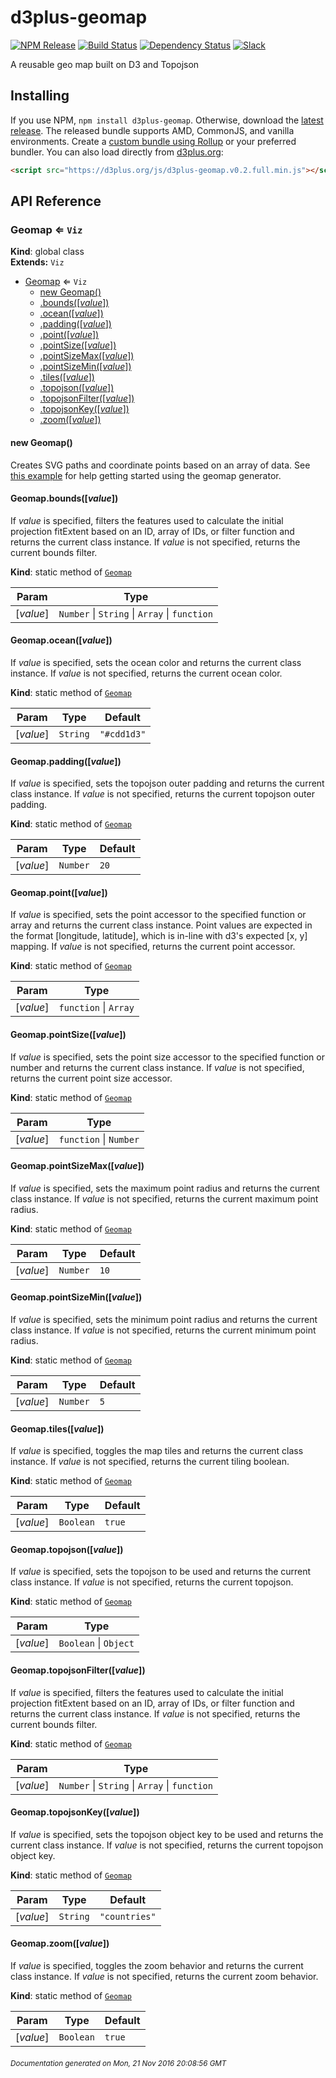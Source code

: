 # d3plus-geomap

[![NPM Release](http://img.shields.io/npm/v/d3plus-geomap.svg?style=flat)](https://www.npmjs.org/package/d3plus-geomap)
[![Build Status](https://travis-ci.org/d3plus/d3plus-geomap.svg?branch=master)](https://travis-ci.org/d3plus/d3plus-geomap)
[![Dependency Status](http://img.shields.io/david/d3plus/d3plus-geomap.svg?style=flat)](https://david-dm.org/d3plus/d3plus-geomap)
[![Slack](https://img.shields.io/badge/Slack-Click%20to%20Join!-green.svg?style=social)](https://goo.gl/forms/ynrKdvusekAwRMPf2)

A reusable geo map built on D3 and Topojson

## Installing

If you use NPM, `npm install d3plus-geomap`. Otherwise, download the [latest release](https://github.com/d3plus/d3plus-geomap/releases/latest). The released bundle supports AMD, CommonJS, and vanilla environments. Create a [custom bundle using Rollup](https://github.com/rollup/rollup) or your preferred bundler. You can also load directly from [d3plus.org](https://d3plus.org):

```html
<script src="https://d3plus.org/js/d3plus-geomap.v0.2.full.min.js"></script>
```


## API Reference
<a name="Geomap"></a>

### Geomap ⇐ <code>Viz</code>
**Kind**: global class  
**Extends:** <code>Viz</code>  

* [Geomap](#Geomap) ⇐ <code>Viz</code>
    * [new Geomap()](#new_Geomap_new)
    * [.bounds([*value*])](#Geomap.bounds)
    * [.ocean([*value*])](#Geomap.ocean)
    * [.padding([*value*])](#Geomap.padding)
    * [.point([*value*])](#Geomap.point)
    * [.pointSize([*value*])](#Geomap.pointSize)
    * [.pointSizeMax([*value*])](#Geomap.pointSizeMax)
    * [.pointSizeMin([*value*])](#Geomap.pointSizeMin)
    * [.tiles([*value*])](#Geomap.tiles)
    * [.topojson([*value*])](#Geomap.topojson)
    * [.topojsonFilter([*value*])](#Geomap.topojsonFilter)
    * [.topojsonKey([*value*])](#Geomap.topojsonKey)
    * [.zoom([*value*])](#Geomap.zoom)

<a name="new_Geomap_new"></a>

#### new Geomap()
Creates SVG paths and coordinate points based on an array of data. See [this example](https://d3plus.org/examples/d3plus-geomap/getting-started/) for help getting started using the geomap generator.

<a name="Geomap.bounds"></a>

#### Geomap.bounds([*value*])
If *value* is specified, filters the features used to calculate the initial projection fitExtent based on an ID, array of IDs, or filter function and returns the current class instance. If *value* is not specified, returns the current bounds filter.

**Kind**: static method of <code>[Geomap](#Geomap)</code>  

| Param | Type |
| --- | --- |
| [*value*] | <code>Number</code> &#124; <code>String</code> &#124; <code>Array</code> &#124; <code>function</code> | 

<a name="Geomap.ocean"></a>

#### Geomap.ocean([*value*])
If *value* is specified, sets the ocean color and returns the current class instance. If *value* is not specified, returns the current ocean color.

**Kind**: static method of <code>[Geomap](#Geomap)</code>  

| Param | Type | Default |
| --- | --- | --- |
| [*value*] | <code>String</code> | <code>&quot;#cdd1d3&quot;</code> | 

<a name="Geomap.padding"></a>

#### Geomap.padding([*value*])
If *value* is specified, sets the topojson outer padding and returns the current class instance. If *value* is not specified, returns the current topojson outer padding.

**Kind**: static method of <code>[Geomap](#Geomap)</code>  

| Param | Type | Default |
| --- | --- | --- |
| [*value*] | <code>Number</code> | <code>20</code> | 

<a name="Geomap.point"></a>

#### Geomap.point([*value*])
If *value* is specified, sets the point accessor to the specified function or array and returns the current class instance. Point values are expected in the format [longitude, latitude], which is in-line with d3's expected [x, y] mapping. If *value* is not specified, returns the current point accessor.

**Kind**: static method of <code>[Geomap](#Geomap)</code>  

| Param | Type |
| --- | --- |
| [*value*] | <code>function</code> &#124; <code>Array</code> | 

<a name="Geomap.pointSize"></a>

#### Geomap.pointSize([*value*])
If *value* is specified, sets the point size accessor to the specified function or number and returns the current class instance. If *value* is not specified, returns the current point size accessor.

**Kind**: static method of <code>[Geomap](#Geomap)</code>  

| Param | Type |
| --- | --- |
| [*value*] | <code>function</code> &#124; <code>Number</code> | 

<a name="Geomap.pointSizeMax"></a>

#### Geomap.pointSizeMax([*value*])
If *value* is specified, sets the maximum point radius and returns the current class instance. If *value* is not specified, returns the current maximum point radius.

**Kind**: static method of <code>[Geomap](#Geomap)</code>  

| Param | Type | Default |
| --- | --- | --- |
| [*value*] | <code>Number</code> | <code>10</code> | 

<a name="Geomap.pointSizeMin"></a>

#### Geomap.pointSizeMin([*value*])
If *value* is specified, sets the minimum point radius and returns the current class instance. If *value* is not specified, returns the current minimum point radius.

**Kind**: static method of <code>[Geomap](#Geomap)</code>  

| Param | Type | Default |
| --- | --- | --- |
| [*value*] | <code>Number</code> | <code>5</code> | 

<a name="Geomap.tiles"></a>

#### Geomap.tiles([*value*])
If *value* is specified, toggles the map tiles and returns the current class instance. If *value* is not specified, returns the current tiling boolean.

**Kind**: static method of <code>[Geomap](#Geomap)</code>  

| Param | Type | Default |
| --- | --- | --- |
| [*value*] | <code>Boolean</code> | <code>true</code> | 

<a name="Geomap.topojson"></a>

#### Geomap.topojson([*value*])
If *value* is specified, sets the topojson to be used and returns the current class instance. If *value* is not specified, returns the current topojson.

**Kind**: static method of <code>[Geomap](#Geomap)</code>  

| Param | Type |
| --- | --- |
| [*value*] | <code>Boolean</code> &#124; <code>Object</code> | 

<a name="Geomap.topojsonFilter"></a>

#### Geomap.topojsonFilter([*value*])
If *value* is specified, filters the features used to calculate the initial projection fitExtent based on an ID, array of IDs, or filter function and returns the current class instance. If *value* is not specified, returns the current bounds filter.

**Kind**: static method of <code>[Geomap](#Geomap)</code>  

| Param | Type |
| --- | --- |
| [*value*] | <code>Number</code> &#124; <code>String</code> &#124; <code>Array</code> &#124; <code>function</code> | 

<a name="Geomap.topojsonKey"></a>

#### Geomap.topojsonKey([*value*])
If *value* is specified, sets the topojson object key to be used and returns the current class instance. If *value* is not specified, returns the current topojson object key.

**Kind**: static method of <code>[Geomap](#Geomap)</code>  

| Param | Type | Default |
| --- | --- | --- |
| [*value*] | <code>String</code> | <code>&quot;countries&quot;</code> | 

<a name="Geomap.zoom"></a>

#### Geomap.zoom([*value*])
If *value* is specified, toggles the zoom behavior and returns the current class instance. If *value* is not specified, returns the current zoom behavior.

**Kind**: static method of <code>[Geomap](#Geomap)</code>  

| Param | Type | Default |
| --- | --- | --- |
| [*value*] | <code>Boolean</code> | <code>true</code> | 



###### <sub>Documentation generated on Mon, 21 Nov 2016 20:08:56 GMT</sub>
